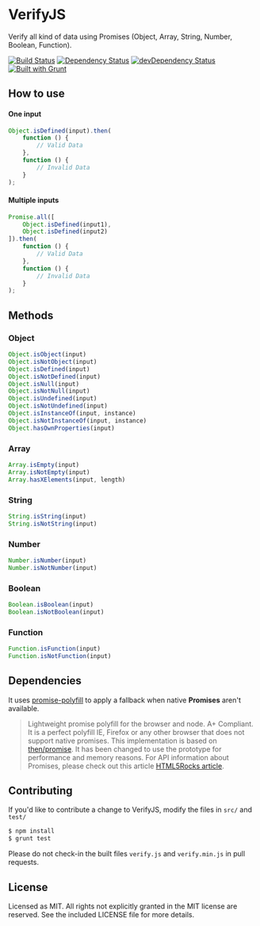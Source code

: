 # VerifyJS
Verify all kind of data using Promises (Object, Array, String, Number, Boolean, Function).

[![Build Status](https://travis-ci.org/yconoclast/verifyjs.svg)](https://travis-ci.org/yconoclast/verifyjs)
[![Dependency Status](https://david-dm.org/yconoclast/verifyjs.svg)](https://david-dm.org/yconoclast/verifjs)
[![devDependency Status](https://david-dm.org/yconoclast/verifyjs/dev-status.svg)](https://david-dm.org/yconoclast/erifyjs#info=devDependencies)
[![Built with Grunt](https://cdn.gruntjs.com/builtwith.png)](http://gruntjs.com/)

## How to use
#### One input
``` js
Object.isDefined(input).then(
    function () {
        // Valid Data
    },
    function () {
        // Invalid Data
    }
);
```

#### Multiple inputs
``` js
Promise.all([
    Object.isDefined(input1),
    Object.isDefined(input2)
]).then(
    function () {      
        // Valid Data
    },
    function () {
        // Invalid Data
    }
);
```
## Methods
### Object

``` js
Object.isObject(input)
Object.isNotObject(input)
Object.isDefined(input)
Object.isNotDefined(input)
Object.isNull(input)
Object.isNotNull(input)
Object.isUndefined(input)
Object.isNotUndefined(input)
Object.isInstanceOf(input, instance)
Object.isNotInstanceOf(input, instance)
Object.hasOwnProperties(input)
```

### Array

``` js
Array.isEmpty(input)
Array.isNotEmpty(input)
Array.hasXElements(input, length)
```

### String

``` js
String.isString(input)
String.isNotString(input)
```

### Number

``` js
Number.isNumber(input)
Number.isNotNumber(input)
```

### Boolean

``` js
Boolean.isBoolean(input)
Boolean.isNotBoolean(input)
```

### Function

``` js
Function.isFunction(input)
Function.isNotFunction(input)
```
## Dependencies

It uses [promise-polyfill](https://github.com/taylorhakes/promise-polyfill) to apply a fallback when native **Promises** aren't available.

> Lightweight promise polyfill for the browser and node. A+ Compliant. It is a perfect polyfill IE, Firefox or any other browser that does not support native promises.
This implementation is based on [then/promise](https://github.com/then/promise). It has been changed to use the prototype for performance and memory reasons.
For API information about Promises, please check out this article [HTML5Rocks article](http://www.html5rocks.com/en/tutorials/es6/promises/).

 
## Contributing

If you'd like to contribute a change to VerifyJS, modify the files in `src/` and `test/`

``` sh
$ npm install
$ grunt test
```

Please do not check-in the built files `verify.js` and `verify.min.js` in pull requests.

## License
Licensed as MIT. All rights not explicitly granted in the MIT license are reserved. See the included LICENSE file for more details.
